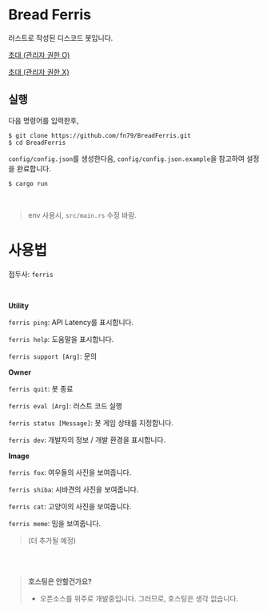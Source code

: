 # Bread Ferris

러스트로 작성된 디스코드 봇입니다.

[초대 (관리자 권한 O)](https://discord.com/api/oauth2/authorize?client_id=785702034388287518&permissions=8&scope=bot)

[초대 (관리자 권한 X)](https://discord.com/api/oauth2/authorize?client_id=785702034388287518&permissions=9&scope=bot)

## 실행

다음 명령어를 입력한후,

```shell
$ git clone https://github.com/fn79/BreadFerris.git
$ cd BreadFerris
```

`config/config.json`를 생성한다음, `config/config.json.example`을 참고하여 설정을 완료합니다.


```shell
$ cargo run
```

<br>

> env 사용시, `src/main.rs` 수정 바람. 


# 사용법

접두사: `ferris`

<br>

**Utility**

`ferris ping`: API Latency를 표시합니다.

`ferris help`: 도움말을 표시합니다.

`ferris support [Arg]`: 문의

**Owner**

`ferris quit`: 봇 종료

`ferris eval [Arg]`: 러스트 코드 실행

`ferris status [Message]`: 봇 게임 상태를 지정합니다.

`ferris dev`: 개발자의 정보 / 개발 환경을 표시합니다.

**Image**

`ferris fox`: 여우들의 사진을 보여줍니다.

`ferris shiba`: 시바견의 사진을 보여줍니다.

`ferris cat`: 고양이의 사진을 보여줍니다.

`ferris meme`: 밈을 보여줍니다.

> (더 추가될 예정)

<br><br>

> **호스팅은 안할건가요?**
> 
> * 오픈소스를 위주로 개발중입니다. 그러므로, 호스팅은 생각 없습니다.